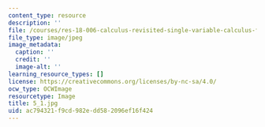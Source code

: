 ```yaml
---
content_type: resource
description: ''
file: /courses/res-18-006-calculus-revisited-single-variable-calculus-fall-2010/ac794321f9cd982edd582096ef16f424_5_1.jpg
file_type: image/jpeg
image_metadata:
  caption: ''
  credit: ''
  image-alt: ''
learning_resource_types: []
license: https://creativecommons.org/licenses/by-nc-sa/4.0/
ocw_type: OCWImage
resourcetype: Image
title: 5_1.jpg
uid: ac794321-f9cd-982e-dd58-2096ef16f424
---
```

